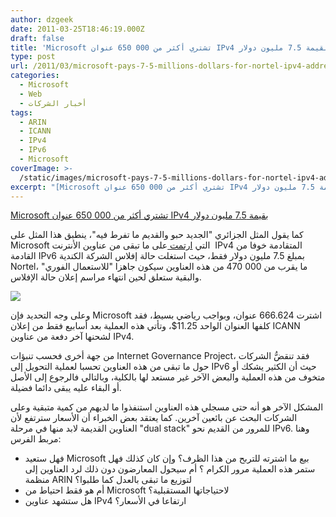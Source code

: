```yaml
---
author: dzgeek
date: 2011-03-25T18:46:19.000Z
draft: false
title: 'Microsoft تشتري أكثر من 000 650 عنوان IPv4 بقيمة 7.5 مليون دولار '
type: post
url: /2011/03/microsoft-pays-7-5-millions-dollars-for-nortel-ipv4-addresses/
categories:
  - Microsoft
  - Web
  - أخبار الشركات
tags:
  - ARIN
  - ICANN
  - IPv4
  - IPv6
  - Microsoft
coverImage: >-
  /static/images/microsoft-pays-7-5-millions-dollars-for-nortel-ipv4-addresses/218403-ipv4_death_original.jpg
excerpt: "[Microsoft تشتري أكثر من 000 650 عنوان IPv4 بقيمة 7.5 مليون دولار](http://wp.me/pH2gY-1TB)\n\nكما يقول المثل الجزائري \"الجديد حبو والقديم ما تفرط فيه\"، ينطبق هذا المثل على Microsoft التي [ارتمت ](http://blog.internetgovernance.org/blog/\\_archives/2011/3/23/4778509.html)على ما تبقى من عناوين الأنترنت\_\_IPv4 المتقادمة خوفا من القادمة IPv6 بمبلغ"
---
```

[Microsoft تشتري أكثر من 000 650 عنوان IPv4 بقيمة 7.5 مليون دولار](http://wp.me/pH2gY-1TB)

كما يقول المثل الجزائري "الجديد حبو والقديم ما تفرط فيه"، ينطبق هذا المثل على Microsoft التي [ارتمت ](http://blog.internetgovernance.org/blog/\_archives/2011/3/23/4778509.html)على ما تبقى من عناوين الأنترنت  IPv4 المتقادمة خوفا من القادمة IPv6 بمبلغ 7.5 مليون دولار فقط، حيث استغلت حالة إفلاس الشركة الكندية Nortel، ما يقرب من 000 470 من هذه العناوين سيكون جاهزا "للاستعمال الفوري" والبقية ستعلق لحين انتهاء مراسم إعلان حالة الإفلاس.

![](/static/images/microsoft-pays-7-5-millions-dollars-for-nortel-ipv4-addresses/218403-ipv4\_death_original.jpg)

وعلى وجه التحديد فإن Microsoft اشترت 666.624 عنوان، وبواجب رياضي بسيط، فقد كلفها العنوان الواحد 11.25$، وتأتي هذه العملية بعد أسابيع فقط من إعلان ICANN لشحنها آخر دفعة من عناوين IPv4.

من جهة أخرى فحسب تنبؤات Internet Governance Project، فقد تنقضُّ الشركات حول ما تبقى من هذه العناوين تحسبا لعملية التحويل إلى IPv6 حيث أن الكثير يشكك أو متخوف من هذه العملية والبعض الآخر غير مستعد لها بالكلية، وبالتالي فالرجوع إلى الأصل أو البقاء عليه يبقى دائما فضيلة.

المشكل الآخر هو أنه حتى مسجلي هذه العناوين استنفذوا ما لديهم من كمية متبقية وعلى الشركات البحث عن بائعين آخرين. كما يعتقد بعض الخبراء أن الأسعار سترتفع لأن العناوين القديمة لابد منها في مرحلة "dual stack" للمرور من القديم نحو IPv6. وهنا مربط الفرس:

-   فهل ستعيد Microsoft بيع ما اشترته للتربح من هذا الظرف؟ وإن كان كذلك فهل ستمر هذه العملية مرور الكرام ؟ أم سيحول المعارضون دون ذلك لرد العناوين إلى منظمة ARIN لتوزيع ما تبقى بالعدل كما طلبوا؟
-   أم هو فقط احتياط من Microsoft لاحتياجاتها المستقبلية؟
-   هل ستشهد عناوين IPv4 ارتفاعا في الأسعار؟
